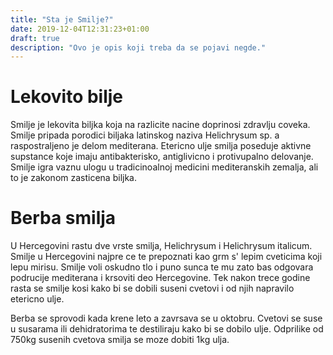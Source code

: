```yaml
---
title: "Sta je Smilje?"
date: 2019-12-04T12:31:23+01:00
draft: true
description: "Ovo je opis koji treba da se pojavi negde."
---
```


# Lekovito bilje

Smilje je lekovita biljka koja na razlicite nacine doprinosi zdravlju coveka.
Smilje pripada porodici biljaka latinskog naziva Helichrysum sp. a raspostraljeno je delom mediterana. Etericno ulje smilja poseduje aktivne supstance koje imaju antibakterisko, antiglivicno i protivupalno delovanje. Smilje igra vaznu ulogu u tradicinoalnoj medicini mediteranskih zemalja, ali to je zakonom zasticena biljka.

# Berba smilja

U Hercegovini rastu dve vrste smilja, Helichrysum i Helichrysum italicum. Smilje u Hercegovini najpre ce te prepoznati kao grm s' lepim cveticima koji lepu mirisu. Smilje voli oskudno tlo i puno sunca te mu zato bas odgovara podrucije mediterana i krsoviti deo Hercegovine. Tek nakon trece godine rasta se smilje kosi kako bi se dobili suseni cvetovi i od njih napravilo etericno ulje.

Berba se sprovodi kada krene leto a zavrsava se u oktobru. Cvetovi se suse u susarama ili dehidratorima te destiliraju kako bi se dobilo ulje. Odprilike od 750kg susenih cvetova smilja se moze dobiti 1kg ulja.